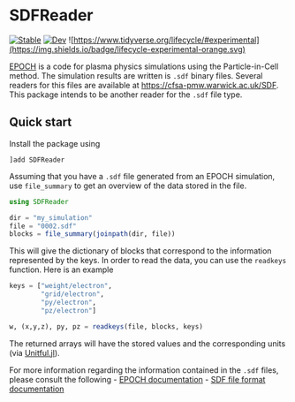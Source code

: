 # SDFReader

[![Stable](https://img.shields.io/badge/docs-stable-blue.svg)](https://SebastianM-C.github.io/SDFReader.jl/stable)
[![Dev](https://img.shields.io/badge/docs-dev-blue.svg)](https://SebastianM-C.github.io/SDFReader.jl/dev)
![https://www.tidyverse.org/lifecycle/#experimental](https://img.shields.io/badge/lifecycle-experimental-orange.svg)

[EPOCH](https://cfsa-pmw.warwick.ac.uk/mediawiki/index.php/EPOCH:FAQ) is a code for plasma physics simulations using the Particle-in-Cell method. The simulation results are written is `.sdf` binary files. Several readers for this files are available at https://cfsa-pmw.warwick.ac.uk/SDF. This package intends to be another reader for the `.sdf` file type.

## Quick start

Install the package using
```
]add SDFReader
```

Assuming that you have a `.sdf` file generated from an EPOCH simulation,
use `file_summary` to get an overview of the data stored in the file.

```julia
using SDFReader

dir = "my_simulation"
file = "0002.sdf"
blocks = file_summary(joinpath(dir, file))
```

This will give the dictionary of blocks that correspond to the information
represented by the keys. In order to read the data, you can use the
`readkeys` function. Here is an example

```julia
keys = ["weight/electron",
        "grid/electron",
        "py/electron",
        "pz/electron"]

w, (x,y,z), py, pz = readkeys(file, blocks, keys)
```
The returned arrays will have the stored values and the corresponding units
(via [Unitful.jl](https://github.com/PainterQubits/Unitful.jl/)).

For more information regarding the information contained in the `.sdf` files,
please consult the following
    - [EPOCH documentation](https://cfsa-pmw.warwick.ac.uk/mediawiki/index.php/EPOCH:Landing_Page)
    - [SDF file format documentation](https://cfsa-pmw.warwick.ac.uk/SDF/SDF_documentation)
